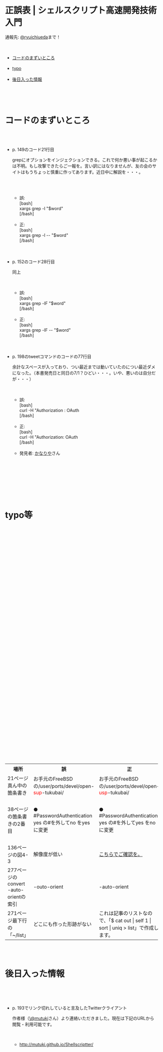 # 正誤表 | シェルスクリプト高速開発技術入門
通報先: <a href="https://twitter.com/ryuichiueda" target="_blank">\@ryuichiueda</a>まで！<br />
<br />
<ul><br />
 <li><a href="#code">コードのまずいところ</a></li><br />
 <li><a href="#typo">typo</a></li><br />
 <li><a href="#additional">後日入った情報</a></li><br />
</ul><br />
<br />
<h1 id="code">コードのまずいところ</h1><br />
<ul><br />
 <li>p. 149のコード21行目<br />
<p>grepにオプションをインジェクションできる。これで何か悪い事が起こるかは不明。もし攻撃できたらご一報を。言い訳にはなりませんが、友の会のサイトはもうちょっと慎重に作ってあります。近日中に解説を・・・。</p><br />
 <ul><br />
<br />
 <li>誤: <br />
[bash]<br />
xargs grep -l &quot;$word&quot;<br />
[/bash]<br />
 </li><br />
 <li>正: <br />
[bash]<br />
xargs grep -l -- &quot;$word&quot;<br />
[/bash]<br />
 </li><br />
 </ul><br />
 </li><br />
 <li>p. 152のコード28行目<br />
<p>同上</p><br />
 <ul><br />
 <li>誤: <br />
[bash]<br />
xargs grep -lF &quot;$word&quot;<br />
[/bash]<br />
 </li><br />
 <li>正: <br />
[bash]<br />
xargs grep -lF -- &quot;$word&quot;<br />
[/bash]<br />
 </li><br />
 </ul><br />
 </li><br />
 <li>p. 198のtweetコマンドのコードの77行目<br />
<p>余計なスペースが入っており、つい最近までは動いていたのについ最近ダメになった。（本書発売日と同日の7/1？ひどい・・・。いや、悪いのは自分だが・・・）</p><br />
 <ul><br />
 <li>誤: <br />
[bash]<br />
curl -H &quot;Authorization : OAuth<br />
[/bash]<br />
 </li> <br />
 <li>正: <br />
[bash]<br />
curl -H &quot;Authorization: OAuth<br />
[/bash]<br />
 </li> <br />
 <li>発見者: <a href="https://twitter.com/kanariya0922" target="_blank">かなりや</a>さん</li><br />
 </ul><br />
 </li><br />
</ul><br />
<br />
<br />
<br />
<h1 id="typo">typo等</h1><br />
<br />
<table><br />
 <tr><br />
 <th>場所</th><br />
 <th>誤</th><br />
 <th>正</th><br />
 <th>発見者</th><br />
 <th>コメント</th><br />
 </tr><br />
 <tr><br />
 <td>21ページ真ん中の箇条書き</td><br />
 <td>お手元のFreeBSD の/user/ports/devel/open-<span style="color:red">sup</span>-tukubai/</td><br />
 <td>お手元のFreeBSD の/user/ports/devel/open-<span style="color:red">usp</span>-tukubai/</td><br />
 <td>上田</td><br />
 <td>ああああああ！！！</td><br />
 </tr><br />
 <tr><br />
 <td>38ページの箇条書きの2番目</td><br />
 <td>● #PasswordAuthentication yes の#を外してno をyes に変更</td><br />
 <td>● #PasswordAuthentication yes の#を外してyes をno に変更</td><br />
 <td><a href="https://twitter.com/ttaniguti" target="_blank">\@ttaniguti</a>様</td><br />
 <td>文脈で誤り訂正できると信じております・・・</td><br />
 </tr><br />
 <tr><br />
 <td>136ページの図4-3</td><br />
 <td>解像度が低い</td><br />
 <td><a href="index4output.png">こちらでご確認を。</a></td><br />
 <td><a href="https://twitter.com/mutz0623" target="_blank">\@mutz0623</a>様</td><br />
 <td>なぜこうなった？</td><br />
 </tr><br />
 <tr><br />
 <td>277ページのconvert -auto-orientの索引</td><br />
 <td>-outo-orient</td><br />
 <td>-auto-orient</td><br />
 <td><a href="https://twitter.com/maripogoda" target="_blank">\@MaripoGoda</a>閣下</td><br />
 <td>これはAUTO（文字通り）</td><br />
 </tr><br />
 <tr><br />
 <td>271ページ最下行の「~/list」</td><br />
 <td>どこにも作った形跡がない</td><br />
 <td>これは記事のリストなので、「$ cat out | self 1 | sort | uniq > list」で作成します。</td><br />
 <td><a href="https://twitter.com/papiron" target="_blank">\@papiron</a>さん</td><br />
 <td>ごめんなさいごめんなさい。</td><br />
 </tr><br />
</table><br />
<br />
<h1 id="additional">後日入った情報</h1><br />
<br />
<ul><br />
 <li>p. 193でリンク切れしていると言及したTwitterクライアント<br />
<p>作者様（<a href="https://twitter.com/mutuki" target="_blank">\@mutuki</a>さん）より連絡いただきました。現在は下記のURLから閲覧・利用可能です。</p><br />
 <ul><br />
 <li><a href="http://mutuki.github.io/Shellscriptter/" target="_blank">http://mutuki.github.io/Shellscriptter/</a></li><br />
 </ul><br />
 </li><br />
</ul><br />

